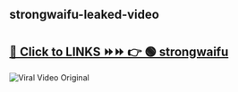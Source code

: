 
 ## strongwaifu-leaked-video 

# <h2><a href="https://clipsfans.com/strongwaifu&ref=git">🔗 Click to LINKS ⏩⏩ 👉 🟢 strongwaifu </a></h2>

<a href="https://clipsfans.com/strongwaifu&ref=git" rel="nofollow" data-target="animated-image.originalLink"><img src="https://i.ibb.co.com/xMMVF88/686577567.gif" alt="Viral Video Original" style="max-width: 100%; display: inline-block;" data-target="animated-image.originalImage"></a>
